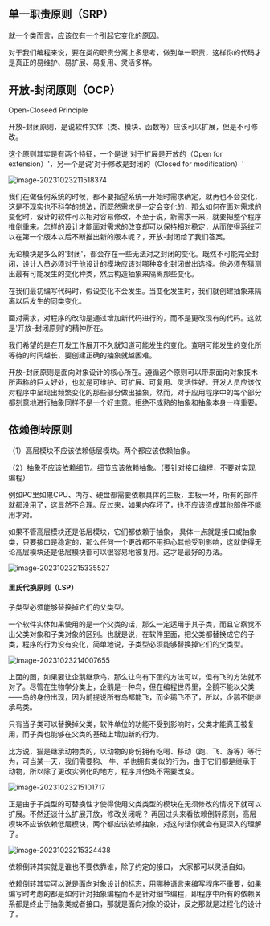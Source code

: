 ## 单一职责原则（SRP）

就一个类而言，应该仅有一个引起它变化的原因。

对于我们编程来说，要在类的职责分离上多思考，做到单一职责，这样你的代码才是真正的易维护、易扩展、易复用、灵活多样。

## 开放-封闭原则（OCP）

Open-Closeed Principle

开放-封闭原则，是说软件实体（类、模块、函数等）应该可以扩展，但是不可修改。

这个原则其实是有两个特征，一个是说'对于扩展是开放的（Open for extension）'，另一个是说'对于修改是封闭的（Closed for modification）'

![image-20231023211518374](https://cdn.jsdelivr.net/gh/vincent-nicky/image_store/blog/image-20231023211518374.png)

我们在做任何系统的时候，都不要指望系统一开始时需求确定，就再也不会变化，这是不现实也不科学的想法，而既然需求是一定会变化的，那么如何在面对需求的变化时，设计的软件可以相对容易修改，不至于说，新需求一来，就要把整个程序推倒重来。怎样的设计才能面对需求的改变却可以保持相对稳定，从而使得系统可以在第一个版本以后不断推出新的版本呢？，开放-封闭给了我们答案。

无论模块是多么的'封闭'，都会存在一些无法对之封闭的变化。既然不可能完全封闭，设计人员必须对于他设计的模块应该对哪种变化封闭做出选择。他必须先猜测出最有可能发生的变化种类，然后构造抽象来隔离那些变化。

在我们最初编写代码时，假设变化不会发生。当变化发生时，我们就创建抽象来隔离以后发生的同类变化。

面对需求，对程序的改动是通过增加新代码进行的，而不是更改现有的代码。这就是'开放-封闭原则'的精神所在。

我们希望的是在开发工作展开不久就知道可能发生的变化。查明可能发生的变化所等待的时间越长，要创建正确的抽象就越困难。

开放-封闭原则是面向对象设计的核心所在。遵循这个原则可以带来面向对象技术所声称的巨大好处，也就是可维护、可扩展、可复用、灵活性好。开发人员应该仅对程序中呈现出频繁变化的那些部分做出抽象，然而，对于应用程序中的每个部分都刻意地进行抽象同样不是一个好主意。拒绝不成熟的抽象和抽象本身一样重要。

## 依赖倒转原则

（1）高层模块不应该依赖低层模块。两个都应该依赖抽象。

（2）抽象不应该依赖细节。细节应该依赖抽象。（要针对接口编程，不要对实现编程）

例如PC里如果CPU、内存、硬盘都需要依赖具体的主板，主板一坏，所有的部件就都没用了，这显然不合理。反过来，如果内存坏了，也不应该造成其他部件不能用才对。

如果不管高层模块还是低层模块，它们都依赖于抽象， 具体一点就是接口或抽象类，只要接口是稳定的，那么任何一个更改都不用担心其他受到影响，这就使得无论高层模块还是低层模块都可以很容易地被复用。这才是最好的办法。

![image-20231023215335527](https://cdn.jsdelivr.net/gh/vincent-nicky/image_store/blog/image-20231023215335527.png)

#### 里氏代换原则（LSP）

子类型必须能够替换掉它们的父类型。

一个软件实体如果使用的是一个父类的话，那么一定适用于其子类，而且它察觉不出父类对象和子类对象的区别。也就是说，在软件里面，把父类都替换成它的子类，程序的行为没有变化，简单地说，子类型必须能够替换掉它们的父类型。

![image-20231023214007655](https://cdn.jsdelivr.net/gh/vincent-nicky/image_store/blog/image-20231023214007655.png)

上面的图，如果要让企鹅继承鸟，那么让鸟有下蛋的方法可以，但有飞的方法就不对了。尽管在生物学分类上，企鹅是一种鸟，但在编程世界里，企鹅不能以父类——鸟的身份出现，因为前提说所有鸟都能飞，而企鹅飞不了，所以，企鹅不能继承鸟类。

只有当子类可以替换掉父类，软件单位的功能不受到影响时，父类才能真正被复用，而子类也能够在父类的基础上增加新的行为。

比方说，猫是继承动物类的，以动物的身份拥有吃喝、移动（跑、飞、游等）等行为，可当某一天，我们需要狗、 牛、羊也拥有类似的行为，由于它们都是继承于动物，所以除了更改实例化的地方，程序其他处不需要改变。

![image-20231023215101717](https://cdn.jsdelivr.net/gh/vincent-nicky/image_store/blog/image-20231023215101717.png)

正是由于子类型的可替换性才使得使用父类类型的模块在无须修改的情况下就可以扩展。不然还谈什么扩展开放，修改关闭呢？ 再回过头来看依赖倒转原则，高层模块不应该依赖低层模块，两个都应该依赖抽象，对这句话你就会有更深入的理解了。

![image-20231023215324438](https://cdn.jsdelivr.net/gh/vincent-nicky/image_store/blog/image-20231023215324438.png)

依赖倒转其实就是谁也不要依靠谁，除了约定的接口， 大家都可以灵活自如。

依赖倒转其实可以说是面向对象设计的标志，用哪种语言来编写程序不重要，如果编写时考虑的都是如何针对抽象编程而不是针对细节编程，即程序中所有的依赖关系都是终止于抽象类或者接口，那就是面向对象的设计，反之那就是过程化的设计了。